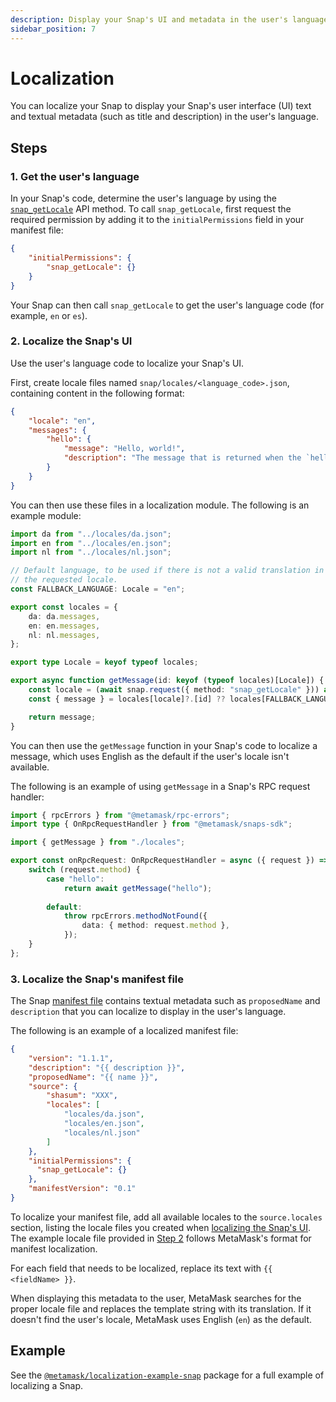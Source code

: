 ```yaml
---
description: Display your Snap's UI and metadata in the user's language.
sidebar_position: 7
---
```


# Localization

You can localize your Snap to display your Snap's user interface (UI) text and textual metadata (such as
title and description) in the user's language.

## Steps

### 1. Get the user's language

In your Snap's code, determine the user's language by using the
[`snap_getLocale`](../reference/snaps-api.md#snap_getlocale) API method.
To call `snap_getLocale`, first request the required permission by adding it to the
`initialPermissions` field in your manifest file:

```json title="snap.manifest.json"
{
    "initialPermissions": {
        "snap_getLocale": {}
    }
}
```

Your Snap can then call `snap_getLocale` to get the user's language code (for example, `en` or `es`).

### 2. Localize the Snap's UI

Use the user's language code to localize your Snap's UI.

First, create locale files named `snap/locales/<language_code>.json`, containing content in the
following format:

```json title="en.json"
{
    "locale": "en",
    "messages": {
        "hello": {
            "message": "Hello, world!",
            "description": "The message that is returned when the `hello` method is called."
        }
    }
}
```

You can then use these files in a localization module.
The following is an example module:

```ts
import da from "../locales/da.json";
import en from "../locales/en.json";
import nl from "../locales/nl.json";

// Default language, to be used if there is not a valid translation in
// the requested locale.
const FALLBACK_LANGUAGE: Locale = "en";

export const locales = {
    da: da.messages,
    en: en.messages,
    nl: nl.messages,
};

export type Locale = keyof typeof locales;

export async function getMessage(id: keyof (typeof locales)[Locale]) {
    const locale = (await snap.request({ method: "snap_getLocale" })) as Locale;
    const { message } = locales[locale]?.[id] ?? locales[FALLBACK_LANGUAGE][id];

    return message;
}
```

You can then use the `getMessage` function in your Snap's code to localize a message, which uses
English as the default if the user's locale isn't available.

The following is an example of using `getMessage` in a Snap's RPC request handler:

```ts title="index.ts"
import { rpcErrors } from "@metamask/rpc-errors";
import type { OnRpcRequestHandler } from "@metamask/snaps-sdk";

import { getMessage } from "./locales";

export const onRpcRequest: OnRpcRequestHandler = async ({ request }) => {
    switch (request.method) {
        case "hello":
            return await getMessage("hello");
    
        default:
            throw rpcErrors.methodNotFound({
                data: { method: request.method },
            });
    }
};
```

###  3. Localize the Snap's manifest file

The Snap [manifest file](../learn/about-snaps/files.md#manifest-file) contains textual metadata such as
`proposedName` and `description` that you can localize to display in the user's language.

The following is an example of a localized manifest file:

```json title="snap.manifest.json"
{
    "version": "1.1.1",
    "description": "{{ description }}",
    "proposedName": "{{ name }}",
    "source": {
        "shasum": "XXX",
        "locales": [
            "locales/da.json",
            "locales/en.json",
            "locales/nl.json"
        ]
    },
    "initialPermissions": {
      "snap_getLocale": {}
    },
    "manifestVersion": "0.1"
}
```

To localize your manifest file, add all available locales to the `source.locales` section, listing
the locale files you created when [localizing the Snap's UI](#2-localize-the-snaps-ui).
The example locale file provided in [Step 2](#2-localize-the-snaps-ui) follows MetaMask's format for
manifest localization.

For each field that needs to be localized, replace its text with `{{ <fieldName> }}`.

When displaying this metadata to the user, MetaMask searches for the proper locale file and replaces
the template string with its translation.
If it doesn't find the user's locale, MetaMask uses English (`en`) as the default.

## Example

See the [`@metamask/localization-example-snap`](https://github.com/MetaMask/snaps/tree/main/packages/examples/packages/localization)
package for a full example of localizing a Snap.
